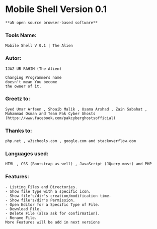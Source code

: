# Mobile Shell Version 0.1
	**aN open source browser-based software**
### Tools Name:
	Mobile Shell V 0.1 | The Alien

### Autor:
	IJAZ UR RAHIM (The Alien)

	Changing Programmers name
	doesn't mean You become 
	the owner of it.

### Greetz to: 
	Syed Umar Arfeen , Shoaib Malik , Usama Arshad , Zain Sabahat , Muhammad Osman and Team Pak Cyber Ghosts (https://www.facebook.com/pakcyberghostsofficial)

### Thanks to:
	php.net , w3schools.com , google.com and stackoverflow.com

### Languages used:
	HTML , CSS (Bootstrap as well) , JavaScript (JQuery most) and PHP

### Features:
	- Listing Files and Directories.
	- Show file type with a specific icon.
	- Show file's/dir's creation/modification time.
	- Show file's/dir's Permission.
	- Open Editor for a Specific Type of File.
	- Download File.
	- Delete File (also ask for confirmation).
	- Rename File.
	More Features will be add in next versions
